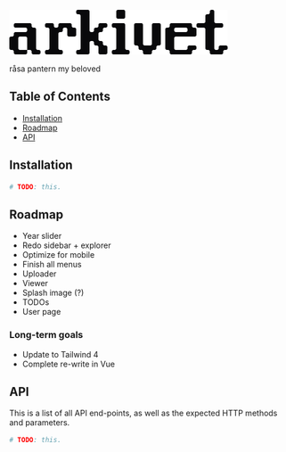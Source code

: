 ![Logo](res/logo.png)

råsa pantern my beloved 

## Table of Contents

- [Installation](#installation)
- [Roadmap](#roadmap)
- [API](#api)

## Installation

```bash
# TODO: this.
```

## Roadmap
- Year slider
- Redo sidebar + explorer
- Optimize for mobile
- Finish all menus
- Uploader
- Viewer
- Splash image (?)
- TODOs
- User page

### Long-term goals
- Update to Tailwind 4
- Complete re-write in Vue

## API

This is a list of all API end-points, as well as the expected HTTP methods and parameters.

```bash
# TODO: this.
```